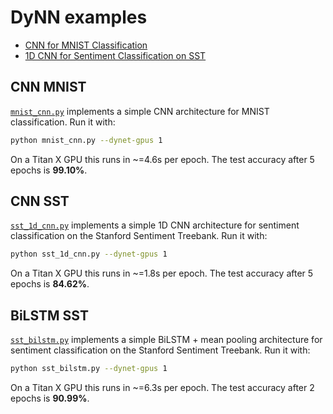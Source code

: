 # DyNN examples

- [CNN for MNIST Classification](cnn-mnist)
- [1D CNN for Sentiment Classification on SST](cnn-sst)

## CNN MNIST

[`mnist_cnn.py`](mnist_cnn.py) implements a simple CNN architecture for MNIST classification. Run it with:

```bash
python mnist_cnn.py --dynet-gpus 1
```

On a Titan X GPU this runs in ~=4.6s per epoch. The test accuracy after 5 epochs is **99.10%**.

## CNN SST

[`sst_1d_cnn.py`](sst_1d_cnn.py) implements a simple 1D CNN architecture for sentiment classification on the Stanford Sentiment Treebank. Run it with:

```bash
python sst_1d_cnn.py --dynet-gpus 1
```

On a Titan X GPU this runs in ~=1.8s per epoch. The test accuracy after 5 epochs is **84.62%**.

## BiLSTM SST

[`sst_bilstm.py`](sst_bilstm.py) implements a simple BiLSTM + mean pooling architecture for sentiment classification on the Stanford Sentiment Treebank. Run it with:

```bash
python sst_bilstm.py --dynet-gpus 1
```

On a Titan X GPU this runs in ~=6.3s per epoch. The test accuracy after 2 epochs is **90.99%**.
